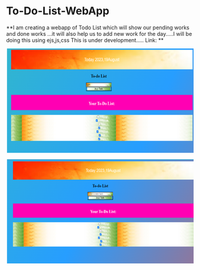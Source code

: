 # To-Do-List-WebApp
**I am creating a webapp of Todo List which will show our pending works and done works ...it will also help us to add new work for the day.....I will be doing this using ejs,js,css
This is under development..... 
Link:<a href="https://todolist-rudrasankha.onrender.com/
    " target="_blank"></a>
    **
 <a href="https://todolist-rudrasankha.onrender.com/
    " target="_blank"> 
    <div align="center">
<img src="/images/Readme img1.png" alt="Readme img1" height="280px" width="500px"> <br>
</div>
<div align="center">
<img src="/images/Readme img2.png" alt="Readme img2" height="280px" width="500px"><br></a>
</div>